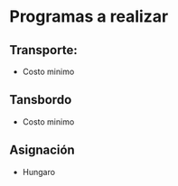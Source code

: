 # Programas a realizar
## Transporte:
- Costo minimo
## Tansbordo
- Costo minimo
## Asignación
- Hungaro
